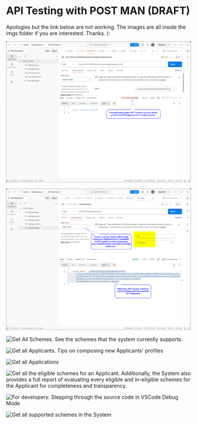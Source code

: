 # API Testing with POST MAN (DRAFT)

Apologies but the link below are not working. The images are all inside the imgs folder if you are interested. Thanks. (:

![APIs are protected and only accessible by authorized Administrators with a valid JWT Token](./imgs/Unauthorized_Access.png)

![Basic Authentication](imgs/Basic_auth.png)

![Get All Schemes. See the schemes that the system currently supports.](img/get_all_schemes.png)

![Get all Applicants. Tips on composing new Applicants' profiles](tips_crafting_create_applicant_request_payload.png)

![Get all Applications](get_all_applications.png)

![Get all the eligible schemes for an Applicant. Additionally, the System also provides a full report of evaluating every eligible and in-eligible schemes for the Applicant for completeness and transparency.]()

![For developers: Stepping through the source code in VSCode Debug Mode](SteppingThroughAPICodes.png)

![Get all supported schemes in the System](get_all_schemes.png)

